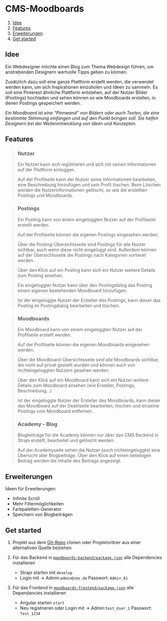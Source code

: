 # CMS-Moodboards
1. [Idee](#idee)
2. [Features](#features)
3. [Erweiterungen](#features)
4. [Get started](#get-started)

## Idee
Ein Webdesigner möchte einen Blog zum Thema Webdesign führen, um anstrebenden Designern wertvolle Tipps geben zu können. 

Zusätzlich dazu soll eine ganze Plattform erstellt werden, die verwendet werden kann, um sich Inspirationen einzuholen und Ideen zu sammeln. 
Es soll eine Pinterest ähnliche Plattform entstehen, auf der Nutzer Bilder (Postings) hochladen und sehen können so wie Moodboards erstellen, in denen Postings gespeichert werden.

*Ein Moodboard ist eine “Pinnwand” von Bildern oder auch Texten, die eine bestimmte Stimmung einfangen und auf den Punkt bringen soll. Sie helfen Designern bei der Weiterentwicklung von Ideen und Konzepten.*

## Features

>### Nutzer
> Ein Nutzer kann sich registrieren und sich mit seinen Informationen auf der Plattform einloggen.
> 
> Auf der Profilseite kann der Nutzer seine Informationen bearbeiten, eine Beschreibung hinzufügen und sein Profil löschen. Beim Löschen werden die Nutzerinformationen gelöscht, so wie die erstellten Postings und Moodboards.

>### Postings
> Ein Posting kann von einem eingeloggten Nutzer auf der Profilseite erstellt werden.
>
> Auf der Profilseite können die eigenen Postings eingesehen werden.
>
> Über die Posting-Übersichtsseite sind Postings für alle Nutzer sichtbar, auch wenn diese nicht eingeloggt sind. Außerdem können auf der Übersichtsseite die Postings nach Kategorien sortieret werden.
>
> Über den Klick auf ein Posting kann sich ein Nutzer weitere Details zum Posting ansehen.
>
> Ein eingeloggter Nutzer kann über den Postingdialog das Posting einem eigenen bestehenden Moodboard hinzufügen.
>
> Ist der eingeloggte Nutzer der Ersteller des Postings, kann dieser das Posting im Postingdialog bearbeiten und löschen.

>### Moodboards
> Ein Moodboard kann von einem eingeloggten Nutzer auf der Profilseite erstellt werden.
>
> Auf der Profilseite können die eigenen Moodboards eingesehen werden.
>
> Über die Moodboard-Übersichtsseite sind alle Moodboards sichtbar, die nicht auf privat gestellt wurden und können auch von nichteingeloggten Nutzern gesehen werden.
>
> Über den Klick auf ein Moodboard kann sich ein Nutzer weitere Details zum Moodboard ansehen (wie Ersteller, Postings, Beschreibung...).
> 
> Ist der eingeloggte Nutzer der Ersteller des Moodboards, kann dieser das Moodboard auf der Deatilseite bearbeiten, löschen und einzelne Postings vom Moodboard entfernen.

>### Academy - Blog
> Blogbeiträge für die Academy können nur über das CMS Backend in Strapi erstellt, bearbeitet und gelöscht werden.
>
> Auf der Academyseite sehen die Nutzer (auch nichteingeloggte) eine Übersicht aller Blogbeiträge. Über den Klick auf einen beliebigen Beitrag werden die Inhalte des Beitrags angezeigt.

## Erweiterungen
Ideen für Erweiterungen:
- Infinite Scroll
- Mehr Filtermöglichkeiten
- Farbpaletten-Generator
- Speichern von Blogbeiträgen

## Get started

1. Projekt aus dem [Git-Repo](https://github.com/Nastjaks/CMS-Moodboards) clonen oder Projektordner aus einer alternativen Quelle beziehen


2. Für das Backend in [ `moodboards-backend/package.json`](moodboards-backend/package.json) alle Dependencies installieren
   - Strapi starten mit `develop`
   - Login mit -> Admin:`admin@cms.de` Passwort: `Admin_01`


3. Für das Frontend in [`moodboards-frontend/package.json`](moodboards-frontend/package.json) alle Dependencies installieren 
   -  Angular starten `start`
   -  Neu registrieren oder Login mit -> Admin:`test_User_1` Passwort: `Test_1234`